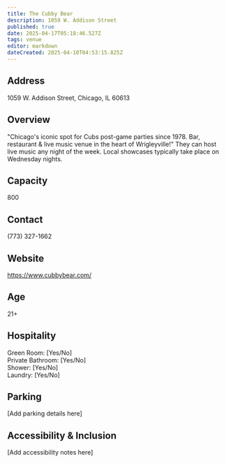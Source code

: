 ```yaml
---
title: The Cubby Bear
description: 1059 W. Addison Street
published: true
date: 2025-04-17T05:18:46.527Z
tags: venue
editor: markdown
dateCreated: 2025-04-10T04:53:15.825Z
---
```


## Address

1059 W. Addison Street, Chicago, IL 60613

## Overview

"Chicago's iconic spot for Cubs post-game parties since 1978. Bar, restaurant & live music venue in the heart of Wrigleyville!" They can host live music any night of the week. Local showcases typically take place on Wednesday nights.

## Capacity

800

## Contact

(773) 327-1662

## Website

https://www.cubbybear.com/

## Age

21+

## Hospitality

Green Room: [Yes/No]  
Private Bathroom: [Yes/No]  
Shower: [Yes/No]  
Laundry: [Yes/No]

## Parking

[Add parking details here]

## Accessibility & Inclusion

[Add accessibility notes here]
